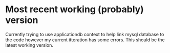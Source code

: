 # Most recent working (probably) version
Currently trying to use applicationdb context to help link mysql database to the code however my current itteration has some errors. This should be the latest working version.
